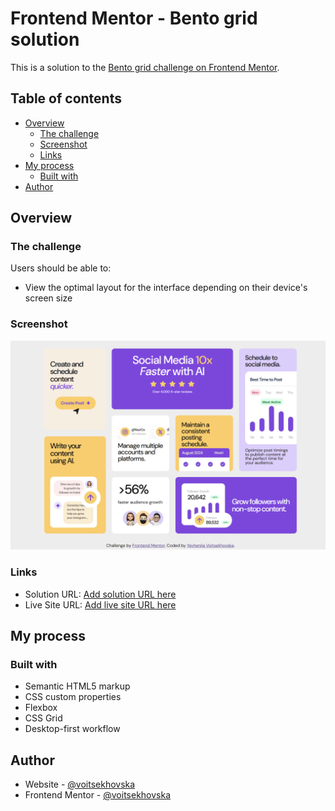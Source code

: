 # Frontend Mentor - Bento grid solution

This is a solution to the [Bento grid challenge on Frontend Mentor](https://www.frontendmentor.io/challenges/bento-grid-RMydElrlOj). 
## Table of contents

- [Overview](#overview)
  - [The challenge](#the-challenge)
  - [Screenshot](#screenshot)
  - [Links](#links)
- [My process](#my-process)
  - [Built with](#built-with)
- [Author](#author)

## Overview

### The challenge

Users should be able to:

- View the optimal layout for the interface depending on their device's screen size

### Screenshot

![](./Screenshot.png)

### Links

- Solution URL: [Add solution URL here](https://your-solution-url.com)
- Live Site URL: [Add live site URL here](https://voitsekhovska.github.io/bento-grid/)

## My process

### Built with

- Semantic HTML5 markup
- CSS custom properties
- Flexbox
- CSS Grid
- Desktop-first workflow

## Author

- Website - [@voitsekhovska](https://github.com/voitsekhovska)
- Frontend Mentor - [@voitsekhovska](https://www.frontendmentor.io/profile/voitsekhovska)
